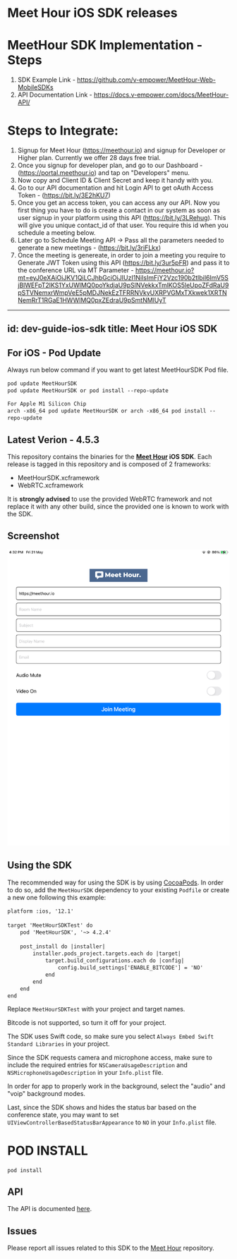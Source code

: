 # Meet Hour iOS SDK releases

# MeetHour SDK Implementation - Steps

1. SDK Example Link - https://github.com/v-empower/MeetHour-Web-MobileSDKs
2. API Documentation Link - https://docs.v-empower.com/docs/MeetHour-API/

# Steps to Integrate:

1. Signup for Meet Hour (https://meethour.io) and signup for Developer or Higher plan. Currently we offer 28 days free trial.
2. Once you signup for developer plan, and go to our Dashboard - (https://portal.meethour.io) and tap on "Developers" menu.
3. Now copy and Client ID & Client Secret and keep it handy with you.
4. Go to our API documentation and hit Login API to get oAuth Access Token - (https://bit.ly/3E2hKU7)
5. Once you get an access token, you can access any our API. Now you first thing you have to do is create a contact in our system as soon as user signup in your platform using this API (https://bit.ly/3LRehug). This will give you unique contact_id of that user. You require this id when you schedule a meeting below.
6. Later go to Schedule Meeting API -> Pass all the parameters needed to generate a new meetings - (https://bit.ly/3riFLkx)
7. Once the meeting is genereate, in order to join a meeting you require to Generate JWT Token using this API (https://bit.ly/3ur5pFR) and pass it to the conference URL via MT Parameter - https://meethour.io?mt=eyJ0eXAiOiJKV1QiLCJhbGciOiJIUzI1NiIsImFjY2Vzc190b2tlbiI6ImV5SjBlWEFpT2lKS1YxUWlMQ0poYkdjaU9pSlNVekkxTmlKOS5leUpoZFdRaU9pSTVNemxrWmpVeE5pMDJNekEzTFRRNVkyUXRPVGMxTXkwek1XRTNNemRrT1RGaE1HWWlMQ0pxZEdraU9pSmtNMlUyT

---
id: dev-guide-ios-sdk
title: Meet Hour iOS SDK
---

## For iOS - Pod Update

Always run below command if you want to get latest MeetHourSDK Pod file.

```
pod update MeetHourSDK
pod update MeetHourSDK or pod install --repo-update
```

```
For Apple M1 Silicon Chip
arch -x86_64 pod update MeetHourSDK or arch -x86_64 pod install --repo-update
```

## Latest Verion - 4.5.3

This repository contains the binaries for the **[Meet Hour]() iOS SDK**. Each
release is tagged in this repository and is composed of 2 frameworks:

- MeetHourSDK.xcframework
- WebRTC.xcframework

It is **strongly advised** to use the provided WebRTC framework and not
replace it with any other build, since the provided one is known to work
with the SDK.

## Screenshot
![](screenshot.jpeg)

## Using the SDK

The recommended way for using the SDK is by using [CocoaPods](https://cocoapods.org/pods/MeetHourSDK). In order to
do so, add the `MeetHourSDK` dependency to your existing `Podfile` or create
a new one following this example:

```
platform :ios, '12.1'

target 'MeetHourSDKTest' do
    pod 'MeetHourSDK', '~> 4.2.4'

    post_install do |installer|
        installer.pods_project.targets.each do |target|
            target.build_configurations.each do |config|
                config.build_settings['ENABLE_BITCODE'] = 'NO'
            end
        end
    end
end
```

Replace `MeetHourSDKTest` with your project and target names.

Bitcode is not supported, so turn it off for your project.

The SDK uses Swift code, so make sure you select `Always Embed Swift Standard Libraries`
in your project.

Since the SDK requests camera and microphone access, make sure to include the
required entries for `NSCameraUsageDescription` and `NSMicrophoneUsageDescription`
in your `Info.plist` file.

In order for app to properly work in the background, select the "audio" and "voip"
background modes.

Last, since the SDK shows and hides the status bar based on the conference state,
you may want to set `UIViewControllerBasedStatusBarAppearance` to `NO` in your
`Info.plist` file.


# POD INSTALL
```
pod install
```

## API

The API is documented [here](API.md).

## Issues

Please report all issues related to this SDK to the [Meet Hour]() repository.

[CocoaPods]: https://cocoapods.org/pods/MeetHourSDK
[DownloadSDK]: https://github.com/v-empower/MeetHour-MobileSDKs
